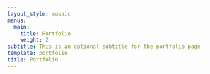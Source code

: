 ```yaml
---
layout_style: mosaic
menus:
  main:
    title: Portfolio
    weight: 2
subtitle: This is an optional subtitle for the portfolio page.
template: portfolio
title: Portfolio
---
```

